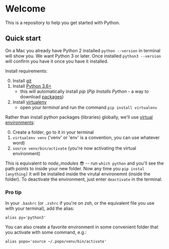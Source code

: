 # Welcome

This is a repository to help you get started with Python.

## Quick start

On a Mac you already have Python 2 installed `python --version` in terminal will show you. We want Python 3 or later. Once installed `python3 --version` will confirm you have it once you have it installed.

Install requirements:

0. Install [git](https://git-scm.com/downloads)
1. Install [Python 3.6+](https://www.python.org/downloads/)
    - this will automatically install *pip* (_Pip Installs Python_ - a way to download [packages](https://pypi.org/))
2. Install [virtualenv](https://virtualenv.pypa.io/en/latest/installation/)
    - open your _terminal_ and run the command `pip install virtualenv`

Rather than install python packages (libraries) globally, we'll use [virtual environments](https://virtualenv.pypa.io/en/latest/userguide/):

0. Create a folder, go to it in your terminal
1. `virtualenv venv` ('venv' or 'env' is a convention, you can use whatever word)
2. `source venv/bin/activate` (you're now activating the virtual environment)

This is equivalent to _node_modules_ :sunglasses: -- run `which python` and you'll see the path points to inside your new folder. Now any time you `pip instal [anything]` it will be installed inside the virutal environemnt (inside the folder). To deactivate the environment, just enter `deactivate` in the terminal.

### Pro tip

In your `.bashrc` (or `.zshrc` if you're on _zsh_, or the equivalent file you use with your terminal), add the alias:
```
alias py='python3'
```
You can also create a favorite environment in some convenient folder that you activate with some command, e.g.:
```
alias popo='source ~/.popo/venv/bin/activate'
```
